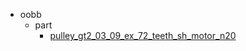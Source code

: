 * oobb
  * part
    * [pulley_gt2_03_09_ex_72_teeth_sh_motor_n20](oobb/part/pulley_gt2_03_09_ex_72_teeth_sh_motor_n20)
